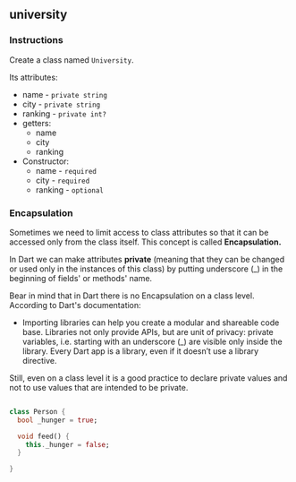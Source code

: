 ## university

### Instructions

Create a class named `University`.

Its attributes:

- name - `private string`
- city - `private string`
- ranking - `private int?`
- getters:
  - name
  - city
  - ranking
- Constructor:
  - name - `required`
  - city - `required`
  - ranking - `optional`

### Encapsulation

Sometimes we need to limit access to class attributes so that it can be accessed only from the class itself. This concept is called **Encapsulation.**

In Dart we can make attributes **private** (meaning that they can be changed or used only in the instances of this class) by putting underscore (\_) in the beginning of fields' or methods' name.

Bear in mind that in Dart there is no Encapsulation on a class level. According to Dart's documentation:

- Importing libraries can help you create a modular and shareable code base. Libraries not only provide APIs, but are unit of privacy: private variables, i.e. starting with an underscore (\_) are visible only inside the library. Every Dart app is a library, even if it doesn’t use a library directive.

Still, even on a class level it is a good practice to declare private values and not to use values that are intended to be private.

```dart

class Person {
  bool _hunger = true;

  void feed() {
    this._hunger = false;
  }

}
```
